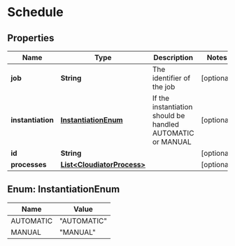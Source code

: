 
# Schedule

## Properties
Name | Type | Description | Notes
------------ | ------------- | ------------- | -------------
**job** | **String** | The identifier of the job |  [optional]
**instantiation** | [**InstantiationEnum**](#InstantiationEnum) | If the instantiation should be handled AUTOMATIC or MANUAL |  [optional]
**id** | **String** |  |  [optional]
**processes** | [**List&lt;CloudiatorProcess&gt;**](CloudiatorProcess.md) |  |  [optional]


<a name="InstantiationEnum"></a>
## Enum: InstantiationEnum
Name | Value
---- | -----
AUTOMATIC | &quot;AUTOMATIC&quot;
MANUAL | &quot;MANUAL&quot;



